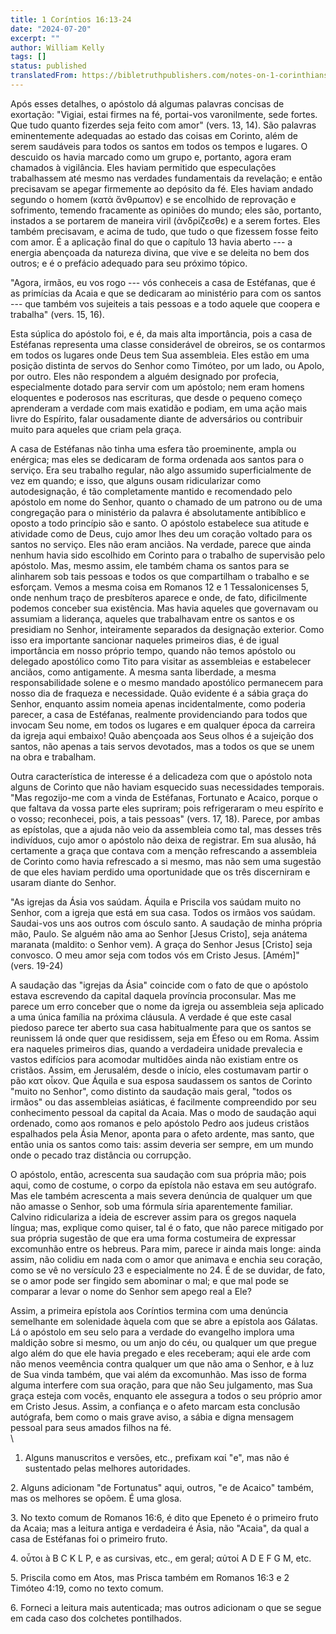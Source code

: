 ```yaml
---
title: 1 Coríntios 16:13-24
date: "2024-07-20"
excerpt: ""
author: William Kelly
tags: []
status: published
translatedFrom: https://bibletruthpublishers.com/notes-on-1-corinthians-16-13-24/william-kelly-wk/w-kelly/lac143275-lub-16164-5
---
```


Após esses detalhes, o apóstolo dá algumas palavras concisas de
exortação: \"Vigiai, estai firmes na fé, portai-vos varonilmente, sede
fortes. Que tudo quanto fizerdes seja feito com amor\" (vers. 13, 14).
São palavras eminentemente adequadas ao estado das coisas em Corinto,
além de serem saudáveis para todos os santos em todos os tempos e
lugares. O descuido os havia marcado como um grupo e, portanto, agora
eram chamados à vigilância. Eles haviam permitido que especulações
trabalhassem até mesmo nas verdades fundamentais da revelação; e então
precisavam se apegar firmemente ao depósito da fé. Eles haviam andado
segundo o homem (κατὰ ἄνθρωπον) e se encolhido de reprovação e
sofrimento, temendo fracamente as opiniões do mundo; eles são, portanto,
instados a se portarem de maneira viril (ἀνδρίζεσθε) e a serem fortes.
Eles também precisavam, e acima de tudo, que tudo o que fizessem fosse
feito com amor. É a aplicação final do que o capítulo 13 havia aberto
--- a energia abençoada da natureza divina, que vive e se deleita no bem
dos outros; e é o prefácio adequado para seu próximo tópico.

\"Agora, irmãos, eu vos rogo --- vós conheceis a casa de Estéfanas, que
é as primícias da Acaia e que se dedicaram ao ministério para com os
santos --- que também vos sujeiteis a tais pessoas e a todo aquele que
coopera e trabalha\" (vers. 15, 16).

Esta súplica do apóstolo foi, e é, da mais alta importância, pois a casa
de Estéfanas representa uma classe considerável de obreiros, se os
contarmos em todos os lugares onde Deus tem Sua assembleia. Eles estão
em uma posição distinta de servos do Senhor como Timóteo, por um lado,
ou Apolo, por outro. Eles não respondem a alguém designado por profecia,
especialmente dotado para servir com um apóstolo; nem eram homens
eloquentes e poderosos nas escrituras, que desde o pequeno começo
aprenderam a verdade com mais exatidão e podiam, em uma ação mais livre
do Espírito, falar ousadamente diante de adversários ou contribuir muito
para aqueles que criam pela graça.

A casa de Estéfanas não tinha uma esfera tão proeminente, ampla ou
enérgica; mas eles se dedicaram de forma ordenada aos santos para o
serviço. Era seu trabalho regular, não algo assumido superficialmente de
vez em quando; e isso, que alguns ousam ridicularizar como
autodesignação, é tão completamente mantido e recomendado pelo apóstolo
em nome do Senhor, quanto o chamado de um patrono ou de uma congregação
para o ministério da palavra é absolutamente antibíblico e oposto a todo
princípio são e santo. O apóstolo estabelece sua atitude e atividade
como de Deus, cujo amor lhes deu um coração voltado para os santos no
serviço. Eles não eram anciãos. Na verdade, parece que ainda nenhum
havia sido escolhido em Corinto para o trabalho de supervisão pelo
apóstolo. Mas, mesmo assim, ele também chama os santos para se alinharem
sob tais pessoas e todos os que compartilham o trabalho e se esforçam.
Vemos a mesma coisa em Romanos 12 e 1 Tessalonicenses 5, onde nenhum
traço de presbíteros aparece e onde, de fato, dificilmente podemos
conceber sua existência. Mas havia aqueles que governavam ou assumiam a
liderança, aqueles que trabalhavam entre os santos e os presidiam no
Senhor, inteiramente separados da designação exterior. Como isso era
importante sancionar naqueles primeiros dias, é de igual importância em
nosso próprio tempo, quando não temos apóstolo ou delegado apostólico
como Tito para visitar as assembleias e estabelecer anciãos, como
antigamente. A mesma santa liberdade, a mesma responsabilidade solene e
o mesmo mandado apostólico permanecem para nosso dia de fraqueza e
necessidade. Quão evidente é a sábia graça do Senhor, enquanto assim
nomeia apenas incidentalmente, como poderia parecer, a casa de
Estéfanas, realmente providenciando para todos que invocam Seu nome, em
todos os lugares e em qualquer época da carreira da igreja aqui embaixo!
Quão abençoada aos Seus olhos é a sujeição dos santos, não apenas a tais
servos devotados, mas a todos os que se unem na obra e trabalham.

Outra característica de interesse é a delicadeza com que o apóstolo nota
alguns de Corinto que não haviam esquecido suas necessidades temporais.
\"Mas regozijo-me com a vinda de Estéfanas, Fortunato e Acaico, porque o
que faltava da vossa parte eles supriram; pois refrigeraram o meu
espírito e o vosso; reconhecei, pois, a tais pessoas\" (vers. 17, 18).
Parece, por ambas as epístolas, que a ajuda não veio da assembleia como
tal, mas desses três indivíduos, cujo amor o apóstolo não deixa de
registrar. Em sua alusão, há certamente a graça que contava com a menção
refrescando a assembleia de Corinto como havia refrescado a si mesmo,
mas não sem uma sugestão de que eles haviam perdido uma oportunidade que
os três discerniram e usaram diante do Senhor.

\"As igrejas da Ásia vos saúdam. Áquila e Priscila vos saúdam muito no
Senhor, com a igreja que está em sua casa. Todos os irmãos vos saúdam.
Saudai-vos uns aos outros com ósculo santo. A saudação de minha própria
mão, Paulo. Se alguém não ama ao Senhor \[Jesus Cristo\], seja anátema
maranata (maldito: o Senhor vem). A graça do Senhor Jesus \[Cristo\]
seja convosco. O meu amor seja com todos vós em Cristo Jesus. \[Amém\]\"
(vers. 19-24)

A saudação das \"igrejas da Ásia\" coincide com o fato de que o apóstolo
estava escrevendo da capital daquela província proconsular. Mas me
parece um erro conceber que o nome da igreja ou assembleia seja aplicado
a uma única família na próxima cláusula. A verdade é que este casal
piedoso parece ter aberto sua casa habitualmente para que os santos se
reunissem lá onde quer que residissem, seja em Éfeso ou em Roma. Assim
era naqueles primeiros dias, quando a verdadeira unidade prevalecia e
vastos edifícios para acomodar multidões ainda não existiam entre os
cristãos. Assim, em Jerusalém, desde o início, eles costumavam partir o
pão κατ οἶκον. Que Áquila e sua esposa saudassem os santos de Corinto
\"muito no Senhor\", como distinto da saudação mais geral, \"todos os
irmãos\" ou das assembleias asiáticas, é facilmente compreendido por seu
conhecimento pessoal da capital da Acaia. Mas o modo de saudação aqui
ordenado, como aos romanos e pelo apóstolo Pedro aos judeus cristãos
espalhados pela Ásia Menor, aponta para o afeto ardente, mas santo, que
então unia os santos como tais: assim deveria ser sempre, em um mundo
onde o pecado traz distância ou corrupção.

O apóstolo, então, acrescenta sua saudação com sua própria mão; pois
aqui, como de costume, o corpo da epístola não estava em seu autógrafo.
Mas ele também acrescenta a mais severa denúncia de qualquer um que não
amasse o Senhor, sob uma fórmula síria aparentemente familiar. Calvino
ridiculariza a ideia de escrever assim para os gregos naquela língua;
mas, explique como quiser, tal é o fato, que não parece mitigado por sua
própria sugestão de que era uma forma costumeira de expressar excomunhão
entre os hebreus. Para mim, parece ir ainda mais longe: ainda assim, não
colidiu em nada com o amor que animava e enchia seu coração, como se vê
no versículo 23 e especialmente no 24. É de se duvidar, de fato, se o
amor pode ser fingido sem abominar o mal; e que mal pode se comparar a
levar o nome do Senhor sem apego real a Ele?

Assim, a primeira epístola aos Coríntios termina com uma denúncia
semelhante em solenidade àquela com que se abre a epístola aos Gálatas.
Lá o apóstolo em seu selo para a verdade do evangelho implora uma
maldição sobre si mesmo, ou um anjo do céu, ou qualquer um que pregue
algo além do que ele havia pregado e eles receberam; aqui ele arde com
não menos veemência contra qualquer um que não ama o Senhor, e à luz de
Sua vinda também, que vai além da excomunhão. Mas isso de forma alguma
interfere com sua oração, para que não Seu julgamento, mas Sua graça
esteja com vocês, enquanto ele assegura a todos o seu próprio amor em
Cristo Jesus. Assim, a confiança e o afeto marcam esta conclusão
autógrafa, bem como o mais grave aviso, a sábia e digna mensagem pessoal
para seus amados filhos na fé.\
\

1. Alguns manuscritos e versões, etc., prefixam καί "e", mas não é
   sustentado pelas melhores autoridades.

2\. Alguns adicionam "de Fortunatus" aqui, outros, "e de Acaico" também,
mas os melhores se opõem. É uma glosa.

3\. No texto comum de Romanos 16:6, é dito que Epeneto é o primeiro
fruto da Acaia; mas a leitura antiga e verdadeira é Ásia, não "Acaia",
da qual a casa de Estéfanas foi o primeiro fruto.

4\. οὗτοι à B C K L P, e as cursivas, etc., em geral; αὐτοί A D E F G M,
etc.

5\. Priscila como em Atos, mas Prisca também em Romanos 16:3 e 2 Timóteo
4:19, como no texto comum.

6\. Forneci a leitura mais autenticada; mas outros adicionam o que se
segue em cada caso dos colchetes pontilhados.
